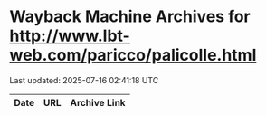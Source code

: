 # Wayback Machine Archives for http://www.lbt-web.com/paricco/palicolle.html

Last updated: 2025-07-16 02:41:18 UTC

| Date | URL | Archive Link |
|------|-----|---------------|
